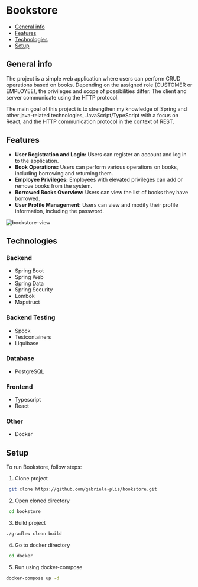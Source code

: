 # Bookstore
* [General info](#general-info)
* [Features](#features)
* [Technologies](#technologies)
* [Setup](#setup)

## General info
<p>The project is a simple web application where users can perform CRUD operations based on books. Depending on the assigned role (CUSTOMER or EMPLOYEE), the privileges and scope of possibilities differ. The client and server communicate using the HTTP protocol.</p>
<p>The main goal of this project is to strengthen my knowledge of Spring and other java-related technologies, JavaScript/TypeScript with a focus on React, and the HTTP communication protocol in the context of REST.</p>

## Features
<ul>
  <li><b>User Registration and Login:</b> Users can register an account and log in to the application.</li>
  <li><b>Book Operations:</b> Users can perform various operations on books, including borrowing and returning them.</li>
  <li><b>Employee Privileges:</b> Employees with elevated privileges can add or remove books from the system.</li>
  <li><b>Borrowed Books Overview:</b> Users can view the list of books they have borrowed.</li>
  <li><b>User Profile Management:</b> Users can view and modify their profile information, including the password.</li>
</ul>

![bookstore-view](https://github.com/gabriela-plis/bookstore/assets/102433197/6ee5a3db-d926-4e6d-9b42-125bdddb68b3)

## Technologies

### Backend
<ul>
  <li>Spring Boot</li>
  <li>Spring Web</li>
  <li>Spring Data</li>
  <li>Spring Security</li>
  <li>Lombok</li>
  <li>Mapstruct</li>
</ul>

### Backend Testing
<ul>
  <li>Spock</li>
  <li>Testcontainers</li>
  <li>Liquibase</li>
</ul>

### Database
<ul>
  <li>PostgreSQL</li>
</ul>

### Frontend
<ul>
  <li>Typescript</li>
  <li>React</li>
</ul>

### Other
<ul>
  <li>Docker</li>
</ul>

## Setup
To run Bookstore, follow steps:

1. Clone project

  ``` bash      
   git clone https://github.com/gabriela-plis/bookstore.git
  ```

2. Open cloned directory
  ``` bash      
   cd bookstore
  ```

3. Build project

  ``` bash
  ./gradlew clean build
  ```

4. Go to docker directory

  ``` bash      
   cd docker
  ```

5. Run using docker-compose 

  ``` bash
  docker-compose up -d
  ```

